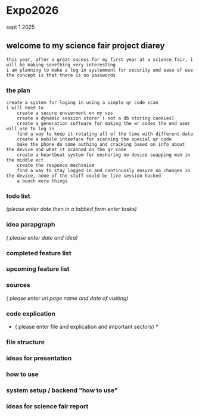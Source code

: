 # Expo2026

sept 1 2025
## welcome to my science fair project diarey
    this year, after a great sucess for my first year at a science fair, i will be making sonething very interesting
    i am planning to make a log in systemment for security and ease of use
    the concept is that there is no passwords

### the plan
    create a system for loging in using a simple qr code scan
    i will need to
        create a secure envierment on my vps
        create a dynamic session storer ( not a db storing cookies)
        create a generation software for making the wr codes the end user will use to log in
        find a way to keep it rotating all of the time with different data
        create a mobile inteeface for scanning the special qr code
        make the phone do some authing and cracking based on info about the device and what it scanned on the qr code
        create a heartbeat system for enshuring no device swapping man in the middle ect
        create the responce mechsnism
        find a way to stay logged in and continussly ensure no changes in the device, none of the stuff could be live session hacked
        a bunch more things





### todo list 

*(please enter date then in a tabbed form enter tasks)*

### idea parapgraph 

*( please enter date and idea)*

### completed feature list

### upcoming feature list

### sources 

*( please enter url page name and date of visiting)*

### code explication 

* ( please enter file and explication and important sectors) *

### file structure

### ideas for presentation

### how to use

### system setup / backend "how to use"

### ideas for science fair report

